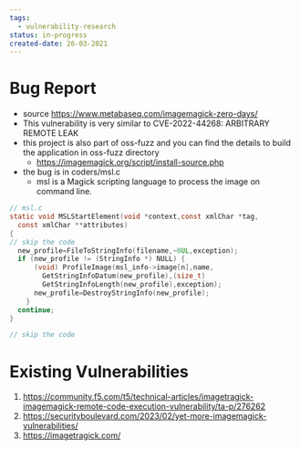 ```yaml
---
tags:
  - vulnerability-research
status: in-progress
created-date: 26-03-2021
---
```


# Bug Report

- source https://www.metabaseq.com/imagemagick-zero-days/
- This vulnerability is very similar to CVE-2022-44268: ARBITRARY REMOTE LEAK
- this project is also part of oss-fuzz and you can find the details to build the application in oss-fuzz directory
	- https://imagemagick.org/script/install-source.php
- the bug is in coders/msl.c
	- msl is a Magick scripting language to process the image on command line.

```C
// msl.c
static void MSLStartElement(void *context,const xmlChar *tag,
  const xmlChar **attributes)
{
// skip the code
  new_profile=FileToStringInfo(filename,~0UL,exception);
  if (new_profile != (StringInfo *) NULL) {
	  (void) ProfileImage(msl_info->image[n],name,
		GetStringInfoDatum(new_profile),(size_t)
		GetStringInfoLength(new_profile),exception);
	  new_profile=DestroyStringInfo(new_profile);
	}
  continue;
}

// skip the code
```

# Existing Vulnerabilities

1. https://community.f5.com/t5/technical-articles/imagetragick-imagemagick-remote-code-execution-vulnerability/ta-p/276262
2. https://securityboulevard.com/2023/02/yet-more-imagemagick-vulnerabilities/
3. https://imagetragick.com/

